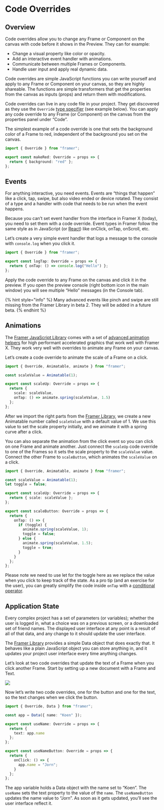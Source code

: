 # Code Overrides

## Overview

Code overrides allow you to change any Frame or Component on the canvas with code before it shows in the Preview. They can for example:

* Change a visual property like color or opacity.
* Add an interactive event handler with animations.
* Communicate between multiple Frames or Components.
* Handle user input and apply real dynamic data.

Code overrides are simple JavaScript functions you can write yourself and apply to any Frame or Component on your canvas, so they are highly shareable. The functions are simple transformers that get the properties from the canvas as inputs \(props\) and return them with modifications.  
  
Code overrides can live in any code file in your project. They get discovered as they use the `Override` [type specifier](https://www.typescriptlang.org/docs/handbook/basic-types.html) \(see example below\). You can apply any code override to any Frame \(or Component\) on the canvas from the properties panel under “Code”.  
  
The simplest example of a code override is one that sets the background color of a Frame to red, independent of the background you set on the canvas.

```typescript
import { Override } from "framer";

export const makeRed: Override = props => {
  return { background: "red" };
};
```

## Events

For anything interactive, you need events. Events are “things that happen” like a click, tap, swipe, but also video ended or device rotated. They consist of a type and a handler with code that needs to be run when the event happens.  
  
Because you can’t set event handler from the interface in Framer X \(today\), you need to set them with a code override. Event types in Framer follow the same style as in JavaScript \(or [React](https://reactjs.org/docs/events.html#supported-events)\) like onClick, onTap, onScroll, etc.  
  
Let’s create a very simple event handler that logs a message to the console with `console.log` when you click it.

```typescript
import { Override } from "framer";

export const logTap: Override = props => {
  return { onTap: () => console.log("Hello") };
};
```

Apply the code override to any Frame on the canvas and click it in the preview. If you open the preview console \(right bottom icon in the main window\) you will see multiple “Hello” messages \(in the Console tab\).

{% hint style="info" %}
Many advanced events like pinch and swipe are still missing from the Framer Library in beta 2. They will be added in a future beta.
{% endhint %}

## Animations

The [Framer JavaScript Library](framer.js/) comes with a set of [advanced animation helpers](framer.js/animation.md) for high performant accelerated graphics that work well with Framer X. They work very well with overrides to animate any Frame on your canvas.  
  
Let’s create a code override to animate the scale of a Frame on a click.

```typescript
import { Override, Animatable, animate } from "framer";

const scaleValue = Animatable(1);

export const scaleUp: Override = props => {
  return {
    scale: scaleValue,
    onTap: () => animate.spring(scaleValue, 1.5)
  };
};
```

After we import the right parts from the [Framer Library](framer.js/), we create a new Animatable number called `scaleValue` with a default value of 1. We use this value to set the scale property initially, and we animate it with a spring curve after a click.  
  
You can also separate the animation from the click event so you can click on one Frame and animate another. Just connect the `scaleUp` code override to one of the Frames so it sets the scale property to the `scaleValue` value. Connect the other Frame to `scaleButton`, which animates the `scaleValue` on a click.

```typescript
import { Override, Animatable, animate } from "framer";

const scaleValue = Animatable(1);
let toggle = false;

export const scaleUp: Override = props => {
  return { scale: scaleValue };
};

export const scaleButton: Override = props => {
  return {
    onTap: () => {
      if (toggle) {
        animate.spring(scaleValue, 1);
        toggle = false;
      } else {
        animate.spring(scaleValue, 1.5);
        toggle = true;
      }
    }
  };
};

```

Please note we need to use let for the toggle here as we replace the value when you click to keep track of the state. As a pro tip \(and an exercise for the user\), you can greatly simplify the code inside `onTap` with a [conditional operator](https://stackoverflow.com/questions/6259982/how-do-you-use-the-conditional-operator-in-javascript).

## Application State

Every complex project has a set of parameters \(or variables\); whether the user is logged in, what a choice was on a previous screen, or a downloaded set of friend names. The displayed user interface at any point is a result of all of that data, and any change to it should update the user interface.  
  
The [Framer Library](framer.js/) provides a simple Data object that does exactly that. It behaves like a plain JavaScript object you can store anything in, and it updates your project user interface every time anything changes.  
  
Let’s look at two code overrides that update the text of a Frame when you click another Frame. Start by setting up a new document with a Frame and Text.

![](https://d2mxuefqeaa7sj.cloudfront.net/s_163220D9C0E803228842F5F3CA6BABB8C8965572CBECA3832DE533848A871A26_1534852249638_image.png)

Now let’s write two code overrides, one for the button and one for the text, so the text changes when we click the button.

```typescript
import { Override, Data } from "framer";

const app = Data({ name: "Koen" });

export const useName: Override = props => {
  return {
    text: app.name
  };
};

export const useNameButton: Override = props => {
  return {
    onClick: () => {
      app.name = "Jorn";
    }
  };
};

```

The app variable holds a Data object with the name set to “Koen”. The `useName` sets the text property to the value of the `name`. The `useNameButton` updates the name value to “Jorn”. As soon as it gets updated, you’ll see the user interface reflect it.

